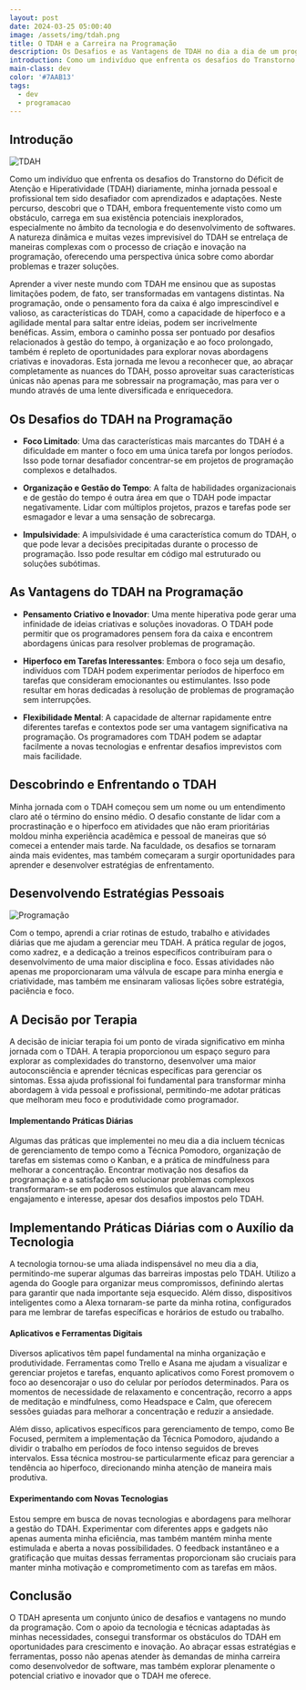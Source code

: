 ```yaml
---
layout: post
date: 2024-03-25 05:00:40
image: /assets/img/tdah.png
title: O TDAH e a Carreira na Programação
description: Os Desafios e as Vantagens de TDAH no dia a dia de um programador
introduction: Como um indivíduo que enfrenta os desafios do Transtorno do Déficit de Atenção e Hiperatividade (TDAH) diariamente...
main-class: dev
color: '#7AAB13'
tags:
  - dev
  - programacao
---
```


## Introdução

![TDAH](assets/img/tdah.png)

Como um indivíduo que enfrenta os desafios do Transtorno do Déficit de Atenção e Hiperatividade (TDAH) diariamente, minha jornada pessoal e profissional tem sido desafiador com aprendizados e adaptações. Neste percurso, descobri que o TDAH, embora frequentemente visto como um obstáculo, carrega em sua existência potenciais inexplorados, especialmente no âmbito da tecnologia e do desenvolvimento de softwares. A natureza dinâmica e muitas vezes imprevisível do TDAH se entrelaça de maneiras complexas com o processo de criação e inovação na programação, oferecendo uma perspectiva única sobre como abordar problemas e trazer soluções.

Aprender a viver neste mundo com TDAH me ensinou que as supostas limitações podem, de fato, ser transformadas em vantagens distintas. Na programação, onde o pensamento fora da caixa é algo imprescindível e valioso, as características do TDAH, como a capacidade de hiperfoco e a agilidade mental para saltar entre ideias, podem ser incrivelmente benéficas. Assim, embora o caminho possa ser pontuado por desafios relacionados à gestão do tempo, à organização e ao foco prolongado, também é repleto de oportunidades para explorar novas abordagens criativas e inovadoras. Esta jornada me levou a reconhecer que, ao abraçar completamente as nuances do TDAH, posso aproveitar suas características únicas não apenas para me sobressair na programação, mas para ver o mundo através de uma lente diversificada e enriquecedora.


## Os Desafios do TDAH na Programação

* **Foco Limitado**: Uma das características mais marcantes do TDAH é a dificuldade em manter o foco em uma única tarefa por longos períodos. Isso pode tornar desafiador concentrar-se em projetos de programação complexos e detalhados.

* **Organização e Gestão do Tempo**: A falta de habilidades organizacionais e de gestão do tempo é outra área em que o TDAH pode impactar negativamente. Lidar com múltiplos projetos, prazos e tarefas pode ser esmagador e levar a uma sensação de sobrecarga.

* **Impulsividade**: A impulsividade é uma característica comum do TDAH, o que pode levar a decisões precipitadas durante o processo de programação. Isso pode resultar em código mal estruturado ou soluções subótimas.

## As Vantagens do TDAH na Programação

* **Pensamento Criativo e Inovador**: Uma mente hiperativa pode gerar uma infinidade de ideias criativas e soluções inovadoras. O TDAH pode permitir que os programadores pensem fora da caixa e encontrem abordagens únicas para resolver problemas de programação.

* **Hiperfoco em Tarefas Interessantes**: Embora o foco seja um desafio, indivíduos com TDAH podem experimentar períodos de hiperfoco em tarefas que consideram emocionantes ou estimulantes. Isso pode resultar em horas dedicadas à resolução de problemas de programação sem interrupções.

* **Flexibilidade Mental**: A capacidade de alternar rapidamente entre diferentes tarefas e contextos pode ser uma vantagem significativa na programação. Os programadores com TDAH podem se adaptar facilmente a novas tecnologias e enfrentar desafios imprevistos com mais facilidade.

## Descobrindo e Enfrentando o TDAH

Minha jornada com o TDAH começou sem um nome ou um entendimento claro até o término do ensino médio. O desafio constante de lidar com a procrastinação e o hiperfoco em atividades que não eram prioritárias moldou minha experiência acadêmica e pessoal de maneiras que só comecei a entender mais tarde. Na faculdade, os desafios se tornaram ainda mais evidentes, mas também começaram a surgir oportunidades para aprender e desenvolver estratégias de enfrentamento.

## Desenvolvendo Estratégias Pessoais

![Programação](assets/img/programacao.png)

Com o tempo, aprendi a criar rotinas de estudo, trabalho e atividades diárias que me ajudam a gerenciar meu TDAH. A prática regular de jogos, como xadrez, e a dedicação a treinos específicos contribuíram para o desenvolvimento de uma maior disciplina e foco. Essas atividades não apenas me proporcionaram uma válvula de escape para minha energia e criatividade, mas também me ensinaram valiosas lições sobre estratégia, paciência e foco.

## A Decisão por Terapia

A decisão de iniciar terapia foi um ponto de virada significativo em minha jornada com o TDAH. A terapia proporcionou um espaço seguro para explorar as complexidades do transtorno, desenvolver uma maior autoconsciência e aprender técnicas específicas para gerenciar os sintomas. Essa ajuda profissional foi fundamental para transformar minha abordagem à vida pessoal e profissional, permitindo-me adotar práticas que melhoram meu foco e produtividade como programador.

#### Implementando Práticas Diárias

Algumas das práticas que implementei no meu dia a dia incluem técnicas de gerenciamento de tempo como a Técnica Pomodoro, organização de tarefas em sistemas como o Kanban, e a prática de mindfulness para melhorar a concentração. Encontrar motivação nos desafios da programação e a satisfação em solucionar problemas complexos transformaram-se em poderosos estímulos que alavancam meu engajamento e interesse, apesar dos desafios impostos pelo TDAH.

## Implementando Práticas Diárias com o Auxílio da Tecnologia

A tecnologia tornou-se uma aliada indispensável no meu dia a dia, permitindo-me superar algumas das barreiras impostas pelo TDAH. Utilizo a agenda do Google para organizar meus compromissos, definindo alertas para garantir que nada importante seja esquecido. Além disso, dispositivos inteligentes como a Alexa tornaram-se parte da minha rotina, configurados para me lembrar de tarefas específicas e horários de estudo ou trabalho.


#### Aplicativos e Ferramentas Digitais


Diversos aplicativos têm papel fundamental na minha organização e produtividade. Ferramentas como Trello e Asana me ajudam a visualizar e gerenciar projetos e tarefas, enquanto aplicativos como Forest promovem o foco ao desencorajar o uso do celular por períodos determinados. Para os momentos de necessidade de relaxamento e concentração, recorro a apps de meditação e mindfulness, como Headspace e Calm, que oferecem sessões guiadas para melhorar a concentração e reduzir a ansiedade.

Além disso, aplicativos específicos para gerenciamento de tempo, como Be Focused, permitem a implementação da Técnica Pomodoro, ajudando a dividir o trabalho em períodos de foco intenso seguidos de breves intervalos. Essa técnica mostrou-se particularmente eficaz para gerenciar a tendência ao hiperfoco, direcionando minha atenção de maneira mais produtiva.

#### Experimentando com Novas Tecnologias

Estou sempre em busca de novas tecnologias e abordagens para melhorar a gestão do TDAH. Experimentar com diferentes apps e gadgets não apenas aumenta minha eficiência, mas também mantém minha mente estimulada e aberta a novas possibilidades. O feedback instantâneo e a gratificação que muitas dessas ferramentas proporcionam são cruciais para manter minha motivação e comprometimento com as tarefas em mãos.


## Conclusão

O TDAH apresenta um conjunto único de desafios e vantagens no mundo da programação. Com o apoio da tecnologia e técnicas adaptadas às minhas necessidades, consegui transformar os obstáculos do TDAH em oportunidades para crescimento e inovação. Ao abraçar essas estratégias e ferramentas, posso não apenas atender às demandas de minha carreira como desenvolvedor de software, mas também explorar plenamente o potencial criativo e inovador que o TDAH me oferece.

